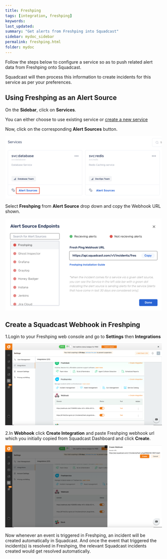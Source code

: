```yaml
---
title: Freshping
tags: [integration, freshping]
keywords: 
last_updated: 
summary: "Get alerts from Freshping into Squadcast"
sidebar: mydoc_sidebar
permalink: freshping.html
folder: mydoc
---
```


Follow the steps below to configure a service so as to push related alert data from Freshping onto Squadcast.

Squadcast will then process this information to create incidents for this service as per your preferences.

## Using Freshping as an Alert Source

On the **Sidebar**, click on **Services**.

You can either choose to use existing service or [create a new service](adding-a-service.html)

Now, click on the corresponding **Alert Sources** button.

![](images/integration_1.png)

Select **Freshping** from  **Alert Source** drop down and copy the Webhook URL shown.

![](images/freshping_1.png)

## Create a Squadcast Webhook in Freshping

1.Login to your Freshping web console and go to **Settings** then **Integrations**

![](images/freshping_2.png)

2.In **Webhook** click **Create Integration**  and paste Freshping webhook url which you initially copied from Squadcast Dashboard and click **Create**.

![](images/freshping_3.png)

Now whenever an event is triggered in Freshping, an incident will be created automatically in Squadcast. And once the event that triggered the incident(s) is resolved in Freshping, the relevant Squadcast incidents created would get resolved automatically.